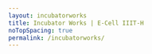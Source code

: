 ```yaml
---
layout: incubatorworks
title: Incubator Works | E-Cell IIIT-H
noTopSpacing: true
permalink: /incubatorworks/
---
```

